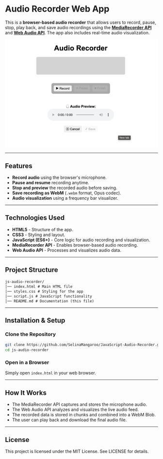 # Audio Recorder Web App

This is a **browser-based audio recorder** that allows users to record, pause, stop, play back, and save audio recordings using the [**MediaRecorder API**](https://developer.mozilla.org/en-US/docs/Web/API/MediaRecorder) and [**Web Audio API**](https://developer.mozilla.org/en-US/docs/Web/API/Web_Audio_API/Visualizations_with_Web_Audio_API). The app also includes real-time audio visualization.

![Audio Recorder Screenshot](recorder.png)    

---

## **Features**
- **Record audio** using the browser's microphone.  
- **Pause and resume** recording anytime.  
- **Stop and preview** the recorded audio before saving.  
- **Save recording as WebM** (`.webm` format, Opus codec).  
- **Audio visualization** using a frequency bar visualizer.  

---

## **Technologies Used**
- **HTML5** - Structure of the app.
- **CSS3** - Styling and layout.
- **JavaScript (ES6+)** - Core logic for audio recording and visualization.
- **MediaRecorder API** - Enables browser-based audio recording.
- **Web Audio API** - Processes and visualizes audio data.

---

## **Project Structure**
```
js-audio-recorder/
│── index.html # Main HTML file
│── styles.css # Styling for the app 
│── script.js # JavaScript functionality
│── README.md # Documentation (this file)
```

---

## **Installation & Setup**
### **Clone the Repository**
```sh
git clone https://github.com/SelinaMangaroo/JavaScript-Audio-Recorder.git
cd js-audio-recorder
```

### Open in a Browser
Simply open `index.html` in your web browser.

--- 

## How It Works
- The MediaRecorder API captures and stores the microphone audio.
- The Web Audio API analyzes and visualizes the live audio feed.
- The recorded data is stored in chunks and combined into a WebM Blob.
- The user can play back and download the final audio file.

---

## License
This project is licensed under the MIT License.
See LICENSE for details.
